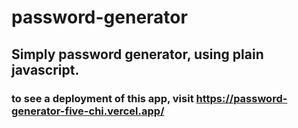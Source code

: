 # password-generator

## Simply password generator, using plain javascript.

### to see a deployment of this app, visit https://password-generator-five-chi.vercel.app/
